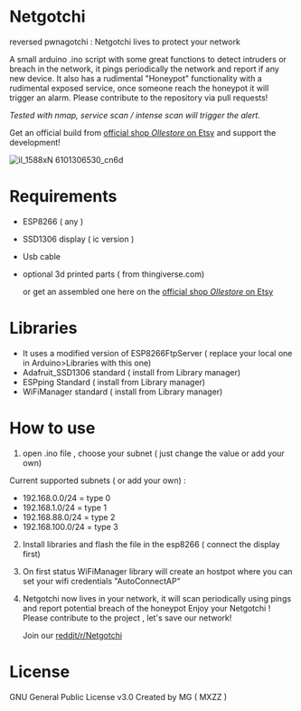 # Netgotchi
reversed pwnagotchi : Netgotchi lives to protect your network 

A small arduino .ino script with some great functions to detect intruders or breach in the network, it pings periodically the network and report if any new device. It also has a rudimental "Honeypot" functionality with a rudimental exposed service, once someone reach the honeypot it will trigger an alarm. Please contribute to the repository via pull requests!

*Tested with nmap, service scan / intense scan will trigger the alert.* 

Get an official build from [official shop *Ollestore* on Etsy](https://ollestore.etsy.com/listing/1742406142) and support the development! 

![il_1588xN 6101306530_cn6d](https://github.com/MXZZ/Netgotchi/assets/3322271/5b098ac4-e024-42a9-ae83-8f6892d19dfb)


# Requirements 
- ESP8266 ( any )
- SSD1306 display ( ic version ) 
- Usb cable 
- optional 3d printed parts ( from thingiverse.com)

  or get an assembled one here on the [official shop *Ollestore* on Etsy](https://ollestore.etsy.com/listing/1742406142) 

# Libraries
- It uses a modified version of ESP8266FtpServer ( replace your local one in Arduino>Libraries with this one)
- Adafruit_SSD1306 standard ( install from Library manager)
- ESPping Standard ( install from Library manager)
- WiFiManager standard ( install from Library manager)

# How to use
1. open .ino file , choose your subnet ( just change the value or add your own)

Current supported subnets ( or add your own) :
- 192.168.0.0/24 = type 0
- 192.168.1.0/24 = type 1
- 192.168.88.0/24 = type 2
- 192.168.100.0/24  = type 3

2. Install libraries and flash the file in the esp8266 ( connect the display first)
3. On first status WiFiManager library will create an hostpot where you can set your wifi credentials
   "AutoConnectAP"

4. Netgotchi now lives in your network, it will scan periodically using pings and report potential breach of the honeypot
   Enjoy your Netgotchi !
   Please contribute to the project , let's save our network!

   Join our [reddit/r/Netgotchi](https://www.reddit.com/r/Netgotchi/)

 # License
 GNU General Public License v3.0 
 Created by MG ( MXZZ ) 


